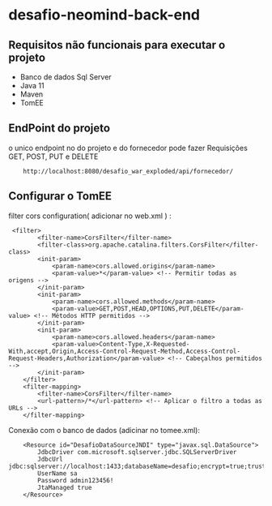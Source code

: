 # desafio-neomind-back-end

## Requisitos não funcionais para executar o projeto

- Banco de dados Sql Server
- Java 11
- Maven
- TomEE

## EndPoint do projeto

o unico endpoint no do projeto e do fornecedor pode fazer Requisições GET, POST, PUT e DELETE

```
    http://localhost:8080/desafio_war_exploded/api/fornecedor/
```


## Configurar o TomEE 

filter cors configuration( adicionar no web.xml ) :

```
 <filter>
        <filter-name>CorsFilter</filter-name>
        <filter-class>org.apache.catalina.filters.CorsFilter</filter-class>
        <init-param>
            <param-name>cors.allowed.origins</param-name>
            <param-value>*</param-value> <!-- Permitir todas as origens -->
        </init-param>
        <init-param>
            <param-name>cors.allowed.methods</param-name>
            <param-value>GET,POST,HEAD,OPTIONS,PUT,DELETE</param-value> <!-- Métodos HTTP permitidos -->
        </init-param>
        <init-param>
            <param-name>cors.allowed.headers</param-name>
            <param-value>Content-Type,X-Requested-With,accept,Origin,Access-Control-Request-Method,Access-Control-Request-Headers,Authorization</param-value> <!-- Cabeçalhos permitidos -->
        </init-param>
    </filter>
    <filter-mapping>
        <filter-name>CorsFilter</filter-name>
        <url-pattern>/*</url-pattern> <!-- Aplicar o filtro a todas as URLs -->
    </filter-mapping>

```

Conexão com o banco de dados (adicinar no tomee.xml): 

```
    <Resource id="DesafioDataSourceJNDI" type="javax.sql.DataSource">
        JdbcDriver com.microsoft.sqlserver.jdbc.SQLServerDriver
        JdbcUrl jdbc:sqlserver://localhost:1433;databaseName=desafio;encrypt=true;trustServerCertificate=true;
        UserName sa
        Password admin123456!
        JtaManaged true
    </Resource>

``` 




